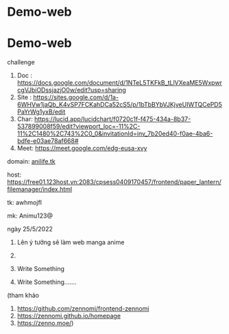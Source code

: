 # Demo-web
# Demo-web
challenge

1. Doc : https://docs.google.com/document/d/1NTeL5TKFkB_tLlVXeaME5WxpwrcgVJbiODssjazjO0w/edit?usp=sharing
2. Site : https://sites.google.com/d/1a-6WHVw1jaQb_K4vSP7FCKahDCa52cS5/p/1bTbBYbVJKjveUIWTQCePD5PaYrWg1yxB/edit
3. Char: https://lucid.app/lucidchart/f0720c1f-f475-434a-8b37-537899008f59/edit?viewport_loc=-11%2C-11%2C1480%2C743%2C0_0&invitationId=inv_7b20ed40-f0ae-4ba6-bdfe-e03ae78af668#
4. Meet: https://meet.google.com/edg-eusa-xvy

domain:  [anilife.tk](http://anilife.tk/)

host: https://free01.123host.vn:2083/cpsess0409170457/frontend/paper_lantern/filemanager/index.html

tk: awhmojfl

mk: Animu123@


ngày 25/5/2022

1. Lên ý tưởng sẽ làm web manga anime
2. 

3. Write Something
4. Write Something.......


(tham khảo 
1. https://github.com/zennomi/frontend-zennomi
2. https://zennomi.github.io/homepage
3. https://zenno.moe/)
